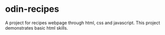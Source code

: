 # odin-recipes
A project for recipes webpage through html, css and javascript. This project demonstrates basic html
skills. 
